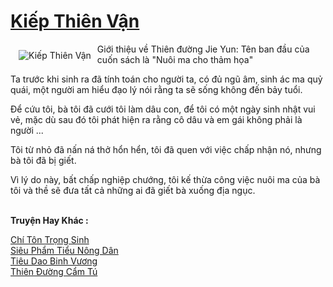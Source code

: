 <a href="https://truyenwiki.net/kiep-thien-van.35111/" title="Kiếp Thiên Vận"><h1>Kiếp Thiên Vận</h1></a><div style="display:table"><img align="right" style="float: left; padding: 10px;" src="https://truyenwiki.net/a/img/str/src/35111.jpg" alt="Kiếp Thiên Vận">Giới thiệu về Thiên đường Jie Yun: Tên ban đầu của cuốn sách là "Nuôi ma cho thảm họa"<p></p> Ta trước khi sinh ra đã tính toán cho người ta, có đủ ngũ âm, sinh ác ma quỷ quái, một người am hiểu đạo lý nói rằng ta sẽ sống không đến bảy tuổi.<p></p> Để cứu tôi, bà tôi đã cưới tôi làm dâu con, để tôi có một ngày sinh nhật vui vẻ, mặc dù sau đó tôi phát hiện ra rằng cô dâu và em gái không phải là người ...<p></p> Tôi từ nhỏ đã nấn ná thở hổn hển, tôi đã quen với việc chấp nhận nó, nhưng bà tôi đã bị giết.<p></p> Vì lý do này, bất chấp nghiệp chướng, tôi kế thừa công việc nuôi ma của bà tôi và thề sẽ đưa tất cả những ai đã giết bà xuống địa ngục.</div><p><br><b>Truyện Hay Khác :</b></p><a href="https://truyenwiki.net/chi-ton-trong-sinh.36686/" alt="Chí Tôn Trọng Sinh">Chí Tôn Trọng Sinh</a><br/><a href="https://github.com/nownovels/wikidich/tree/master/truyenhay/35444" alt="Siêu Phẩm Tiểu Nông Dân">Siêu Phẩm Tiểu Nông Dân</a><br/><a href="https://github.com/nownovels/wikidich/tree/master/truyenhay/35209" alt="Tiêu Dao Binh Vương">Tiêu Dao Binh Vương</a><br/><a href="https://github.com/nownovels/wikidich/tree/master/truyenhay/35328" alt="Thiên Đường Cẩm Tú">Thiên Đường Cẩm Tú</a><br/>